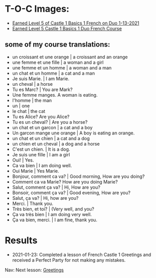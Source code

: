 # T-O-C Images:
* [Earned Level 5 of Castle 1 Basics 1 French on Duo 1-13-2021](https://github.com/EO4wellness/T-I-L/blob/main/polyglot/la-otra/images/french/2021-01-21-French-Castle1-skil1-earned-level4.png)
* [Earned Level 5 Castle 1 Basics 1 Duo French Course](https://github.com/EO4wellness/T-I-L/blob/main/polyglot/la-otra/images/french/2021-01-13-earned%20crown-french.png)

## some of my course translations: 
* un croissant et une orange | a croissant and an orange 
* une femme et une fille | a woman and a girl 
* une femme et un homme | a woman and a man 
* un chat et un homme | a cat and a man 
* Je suis Marie. | I am Marie. 
* un cheval  | a horse 
* Tu es Marc? | You are Mark? 
* Une femme manges.  A woman is eating. 
* l'homme | the man 
* un | one 
* le chat | the cat
* Tu es Alice? Are you Alice? 
* Tu es un cheval? | Are you a horse? 
* un chat et un garcon | a cat and a boy 
* Un garcon mange une orange | A boy is eating an orange. 
* un chat et un chien | a cat and a dog 
* un chien et un cheval | a dog and a horse 
* C'est un chien. | It is a dog. 
* Je suis une fille | I am a girl 
* Oui! | Yes. 
* Ca va bien | I am doing well. 
* Oui Marie | Yes Marie. 
* Bonjour, comment ca va? | Good morning, How are you doing? 
* Comment ca va Marie? How are you doing Marie? 
* Salut, comment ça va? | Hi, How are you? 
* Bonsoir, comment ça va? | Good evening, How are you? 
* Salut, ça va? | Hi, how are you?
* Merci. | Thank you. 
* Très bien, et toi? | (Very well, and you? 
* Ça va très bien | I am doing very well. 
* Ça va bien, merci. | I am fine, thank you. 


# Results
* 2021-01-23: Completed a lesson of French Castle 1 Greetings and received a Perfect Party for not making any mistakes. 

Nav: Next lesson: [Greetings](#)
